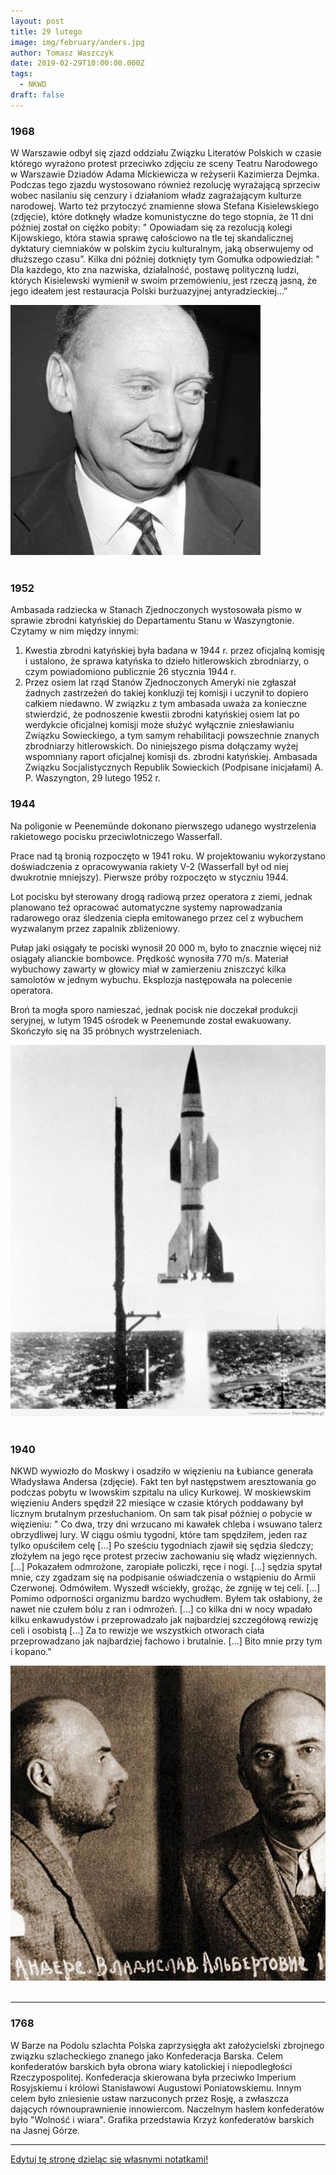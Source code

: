 ```yaml
---
layout: post
title: 29 lutego
image: img/february/anders.jpg
author: Tomasz Waszczyk
date: 2019-02-29T10:00:00.000Z
tags:
  - NKWD
draft: false
---
```


### 1968

W Warszawie odbył się zjazd oddziału Związku Literatów Polskich w czasie którego wyrażono protest przeciwko zdjęciu ze sceny Teatru Narodowego w Warszawie Dziadów Adama Mickiewicza w reżyserii Kazimierza Dejmka. Podczas tego zjazdu wystosowano również rezolucję wyrażającą sprzeciw wobec nasilaniu się cenzury i działaniom władz zagrażającym kulturze narodowej.
Warto też przytoczyć znamienne słowa Stefana Kisielewskiego (zdjęcie), które dotknęły władze komunistyczne do tego stopnia, że 11 dni później został on ciężko pobity:
" Opowiadam się za rezolucją kolegi Kijowskiego, która stawia sprawę całościowo na tle tej skandalicznej dyktatury ciemniaków w polskim życiu kulturalnym, jaką obserwujemy od dłuższego czasu”.
Kilka dni później dotknięty tym Gomułka odpowiedział:
" Dla każdego, kto zna nazwiska, działalność, postawę polityczną ludzi, których Kisielewski wymienił w swoim przemówieniu, jest rzeczą jasną, że jego ideałem jest restauracja Polski burżuazyjnej antyradzieckiej...”

<img src="./img/february/kisielewski.jpg"/><br><br>

### 1952

Ambasada radziecka w Stanach Zjednoczonych wystosowała pismo w sprawie zbrodni katyńskiej do Departamentu Stanu w Waszyngtonie.
Czytamy w nim między innymi:

1. Kwestia zbrodni katyńskiej była badana w 1944 r. przez oficjalną komisję i ustalono, że sprawa katyńska to dzieło hitlerowskich zbrodniarzy, o czym powiadomiono publicznie
26 stycznia 1944 r.
2. Przez osiem lat rząd Stanów Zjednoczonych Ameryki nie zgłaszał żadnych zastrzeżeń do takiej konkluzji tej komisji i uczynił to dopiero całkiem niedawno.
W związku z tym ambasada uważa za konieczne stwierdzić, że podnoszenie kwestii zbrodni katyńskiej osiem lat po werdykcie oficjalnej komisji może służyć wyłącznie zniesławianiu Związku Sowieckiego, a tym samym rehabilitacji powszechnie znanych zbrodniarzy hitlerowskich.
Do niniejszego pisma dołączamy wyżej wspomniany raport oficjalnej komisji ds. zbrodni katyńskiej.
Ambasada Związku Socjalistycznych Republik Sowieckich (Podpisane inicjałami) A. P.
Waszyngton, 29 lutego 1952 r.

### 1944

Na poligonie w Peenemünde dokonano pierwszego udanego wystrzelenia rakietowego pocisku przeciwlotniczego Wasserfall.

Prace nad tą bronią rozpoczęto w 1941 roku. W projektowaniu wykorzystano doświadczenia z opracowywania rakiety V-2 (Wasserfall był od niej dwukrotnie mniejszy). Pierwsze próby rozpoczęto w styczniu 1944.

Lot pocisku był sterowany drogą radiową przez operatora z ziemi, jednak planowano też opracować automatyczne systemy naprowadzania radarowego oraz śledzenia ciepła emitowanego przez cel z wybuchem wyzwalanym przez zapalnik zbliżeniowy.

Pułap jaki osiągały te pociski wynosił 20 000 m, było to znacznie więcej niż osiągały alianckie bombowce. Prędkość wynosiła 770 m/s. Materiał wybuchowy zawarty w głowicy miał w zamierzeniu zniszczyć kilka samolotów w jednym wybuchu. Eksplozja następowała na polecenie operatora.

Broń ta mogła sporo namieszać, jednak pocisk nie doczekał produkcji seryjnej, w lutym 1945 ośrodek w Peenemunde został ewakuowany. Skończyło się na 35 próbnych wystrzeleniach.

<img src="./img/february/wasserfall.jpg"/><br><br>

### 1940

NKWD wywiozło do Moskwy i osadziło w więzieniu na Łubiance generała Władysława Andersa (zdjęcie). Fakt ten był następstwem aresztowania go podczas pobytu w lwowskim szpitalu na ulicy Kurkowej.
W moskiewskim więzieniu Anders spędził 22 miesiące w czasie których poddawany był licznym brutalnym przesłuchaniom.
On sam tak pisał później o pobycie w więzieniu:
" Co dwa, trzy dni wrzucano mi kawałek chleba i wsuwano talerz obrzydliwej lury. W ciągu ośmiu tygodni, które tam spędziłem, jeden raz tylko opuściłem celę […] Po sześciu tygodniach zjawił się sędzia śledczy; złożyłem na jego ręce protest przeciw zachowaniu się władz więziennych. […] Pokazałem odmrożone, zaropiałe policzki, ręce i nogi. […] sędzia spytał mnie, czy zgadzam się na podpisanie oświadczenia o wstąpieniu do Armii Czerwonej. Odmówiłem. Wyszedł wściekły, grożąc, że zgniję w tej celi. […] Pomimo odporności organizmu bardzo wychudłem. Byłem tak osłabiony, że nawet nie czułem bólu z ran i odmrożeń. […] co kilka dni w nocy wpadało kilku enkawudystów i przeprowadzało jak najbardziej szczegółową rewizję celi i osobistą […] Za to rewizje we wszystkich otworach ciała przeprowadzano jak najbardziej fachowo i brutalnie. […] Bito mnie przy tym i kopano."

<img src="./img/february/anders.jpg"/><br><br>

---

### 1768

W Barze na Podolu szlachta Polska zaprzysięgła akt założycielski zbrojnego związku szlacheckiego znanego jako Konfederacja Barska. Celem konfederatów barskich była obrona wiary katolickiej i niepodległości Rzeczypospolitej. Konfederacja skierowana była przeciwko Imperium Rosyjskiemu i królowi Stanisławowi Augustowi Poniatowskiemu. Innym celem było zniesienie ustaw narzuconych przez Rosję, a zwłaszcza dających równouprawnienie innowiercom. Naczelnym hasłem konfederatów było "Wolność i wiara".
Grafika przedstawia Krzyż konfederatów barskich na Jasnej Górze.

---

<a href="https://github.com/TomaszWaszczyk/historia.waszczyk.com/edit/master/src/content/february-29.md" target="_blank">Edytuj tę stronę dzieląc się własnymi notatkami!</a>
